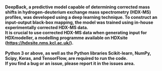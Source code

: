 <b>DeepBack<b/>, a predictive model capable of determining corrected mass shifts in hydrogen-deuterium exchange mass spectrometry (HDX-MS) profiles, was developed using a deep learning technique. To construct an input-output black-box mapping, the model was trained using in-house experimentally corrected HDX-MS data. <br /> It is crucial to use corrected HDX-MS data when generating input for HDXmodeller, a modelling programme available on HDXsite (https://hdxsite.nms.kcl.ac.uk/). <br /> <br /> Python 3 or above, as well as the Python libraries Scikit-learn, NumPy, Scipy, Keras, and TensorFlow, are required to run the code. 
<br> If you find a bug or an issue, please report it in the issues area.

